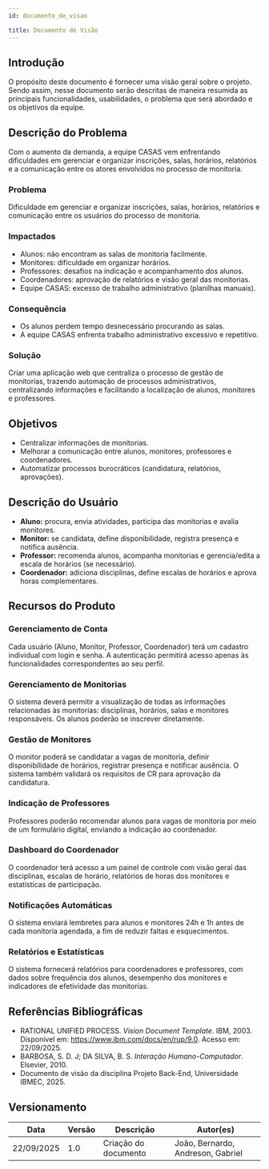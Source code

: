 ```yaml
---
id: documento_de_visao

title: Documento de Visão
---
```


## Introdução
O propósito deste documento é fornecer uma visão geral sobre o projeto. Sendo assim, nesse documento serão descritas de maneira resumida as principais funcionalidades, usabilidades, o problema que será abordado e os objetivos da equipe.

## Descrição do Problema
Com o aumento da demanda, a equipe CASAS vem enfrentando dificuldades em gerenciar e organizar inscrições, salas, horários, relatórios e a comunicação entre os atores envolvidos no processo de monitoria.

### Problema
Dificuldade em gerenciar e organizar inscrições, salas, horários, relatórios e comunicação entre os usuários do processo de monitoria.

### Impactados
- Alunos: não encontram as salas de monitoria facilmente.  
- Monitores: dificuldade em organizar horários.  
- Professores: desafios na indicação e acompanhamento dos alunos.  
- Coordenadores: aprovação de relatórios e visão geral das monitorias.  
- Equipe CASAS: excesso de trabalho administrativo (planilhas manuais).

### Consequência
- Os alunos perdem tempo desnecessário procurando as salas.  
- A equipe CASAS enfrenta trabalho administrativo excessivo e repetitivo.  

### Solução
Criar uma aplicação web que centraliza o processo de gestão de monitorias, trazendo automação de processos administrativos, centralizando informações e facilitando a localização de alunos, monitores e professores.

## Objetivos
- Centralizar informações de monitorias.  
- Melhorar a comunicação entre alunos, monitores, professores e coordenadores.  
- Automatizar processos burocráticos (candidatura, relatórios, aprovações).  

## Descrição do Usuário
- **Aluno:** procura, envia atividades, participa das monitorias e avalia monitores.  
- **Monitor:** se candidata, define disponibilidade, registra presença e notifica ausência.  
- **Professor:** recomenda alunos, acompanha monitorias e gerencia/edita a escala de horários (se necessário).  
- **Coordenador:** adiciona disciplinas, define escalas de horários e aprova horas complementares.  

## Recursos do Produto

### Gerenciamento de Conta
Cada usuário (Aluno, Monitor, Professor, Coordenador) terá um cadastro individual com login e senha. A autenticação permitirá acesso apenas às funcionalidades correspondentes ao seu perfil.

### Gerenciamento de Monitorias
O sistema deverá permitir a visualização de todas as informações relacionadas às monitorias: disciplinas, horários, salas e monitores responsáveis. Os alunos poderão se inscrever diretamente.

### Gestão de Monitores
O monitor poderá se candidatar a vagas de monitoria, definir disponibilidade de horários, registrar presença e notificar ausência. O sistema também validará os requisitos de CR para aprovação da candidatura.

### Indicação de Professores
Professores poderão recomendar alunos para vagas de monitoria por meio de um formulário digital, enviando a indicação ao coordenador.

### Dashboard do Coordenador
O coordenador terá acesso a um painel de controle com visão geral das disciplinas, escalas de horário, relatórios de horas dos monitores e estatísticas de participação.

### Notificações Automáticas
O sistema enviará lembretes para alunos e monitores 24h e 1h antes de cada monitoria agendada, a fim de reduzir faltas e esquecimentos.

### Relatórios e Estatísticas
O sistema fornecerá relatórios para coordenadores e professores, com dados sobre frequência dos alunos, desempenho dos monitores e indicadores de efetividade das monitorias.

## Referências Bibliográficas
- RATIONAL UNIFIED PROCESS. *Vision Document Template*. IBM, 2003. Disponível em: https://www.ibm.com/docs/en/rup/9.0. Acesso em: 22/09/2025.  
- BARBOSA, S. D. J; DA SILVA, B. S. *Interação Humano-Computador*. Elsevier, 2010.  
- Documento de visão da disciplina Projeto Back-End, Universidade IBMEC, 2025.

## Versionamento
| Data       | Versão | Descrição               | Autor(es)                       |
|-----------|--------|------------------------|--------------------------------|
| 22/09/2025 | 1.0    | Criação do documento    | João, Bernardo, Andreson, Gabriel |

